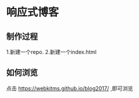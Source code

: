 # 响应式博客

## 制作过程

1.新建一个repo.
2.新建一个index.html

## 如何浏览

点击 https://webkitms.github.io/blog2017/ ,即可浏览
